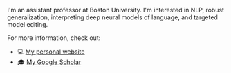 I'm an assistant professor at Boston University. I'm interested in NLP, robust generalization, interpreting deep neural models of language, and targeted model editing.

For more information, check out:
- 💻 [My personal website](https://aaronmueller.github.io)
- 🎓 [My Google Scholar](https://scholar.google.com/citations?user=lhwxXg4AAAAJ&hl=en)
